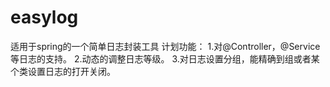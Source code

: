 # easylog
适用于spring的一个简单日志封装工具
计划功能：
1.对@Controller，@Service等日志的支持。
2.动态的调整日志等级。
3.对日志设置分组，能精确到组或者某个类设置日志的打开关闭。
